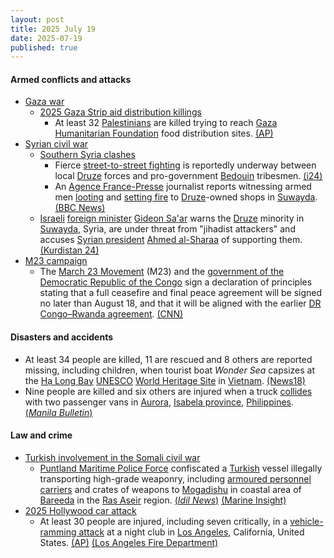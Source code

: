 ```yaml
---
layout: post
title: 2025 July 19
date: 2025-07-19
published: true
---
```



#### Armed conflicts and attacks

* [Gaza war](https://en.wikipedia.org/wiki/Gaza_war "Gaza war")
  * [2025 Gaza Strip aid distribution killings](https://en.wikipedia.org/wiki/2025_Gaza_Strip_aid_distribution_killings "2025 Gaza Strip aid distribution killings")
    * At least 32 [Palestinians](https://en.wikipedia.org/wiki/Palestinians "Palestinians") are killed trying to reach [Gaza Humanitarian Foundation](https://en.wikipedia.org/wiki/Gaza_Humanitarian_Foundation "Gaza Humanitarian Foundation") food distribution sites. [(AP)](https://apnews.com/article/israel-hamas-gaza-ghf-mideast-war-e3eead77195dc9c4dd07ac5fe640d00e)
* [Syrian civil war](https://en.wikipedia.org/wiki/Syrian_civil_war "Syrian civil war")
  * [Southern Syria clashes](https://en.wikipedia.org/wiki/Southern_Syria_clashes_%28July_2025%E2%80%93present%29 "Southern Syria clashes (July 2025–present)")
    * Fierce [street-to-street fighting](https://en.wikipedia.org/wiki/Urban_warfare "Urban warfare") is reportedly underway between local [Druze](https://en.wikipedia.org/wiki/Druze_in_Syria "Druze in Syria") forces and pro-government [Bedouin](https://en.wikipedia.org/wiki/Bedouin "Bedouin") tribesmen. [(i24)](https://www.i24news.tv/en/news/middle-east/levant-turkey/artc-fierce-fighting-on-ongoing-in-syria-s-suweida-despite-declarations-of-ceasefire)
    * An [Agence France-Presse](https://en.wikipedia.org/wiki/Agence_France-Presse "Agence France-Presse") journalist reports witnessing armed men [looting](https://en.wikipedia.org/wiki/Looting "Looting") and [setting fire](https://en.wikipedia.org/wiki/Arson "Arson") to [Druze](https://en.wikipedia.org/wiki/Druze "Druze")-owned shops in [Suwayda](https://en.wikipedia.org/wiki/Suwayda "Suwayda"). [(BBC News)](https://www.bbc.co.uk/news/articles/c0m87d4p9gvo)
  * [Israeli](https://en.wikipedia.org/wiki/Israel "Israel") [foreign minister](https://en.wikipedia.org/wiki/Ministry_of_Foreign_Affairs_%28Israel%29 "Ministry of Foreign Affairs (Israel)") [Gideon Sa'ar](https://en.wikipedia.org/wiki/Gideon_Sa%27ar "Gideon Sa'ar") warns the [Druze](https://en.wikipedia.org/wiki/Druze "Druze") minority in [Suwayda](https://en.wikipedia.org/wiki/Suwayda_Governorate "Suwayda Governorate"), Syria, are under threat from "jihadist attackers" and accuses [Syrian president](https://en.wikipedia.org/wiki/President_of_Syria "President of Syria") [Ahmed al-Sharaa](https://en.wikipedia.org/wiki/Ahmed_al-Sharaa "Ahmed al-Sharaa") of supporting them. [(Kurdistan 24)](https://www.kurdistan24.net/en/story/852708/israel-warns-minorities-in-grave-danger-under-new-syrian-leadership)
* [M23 campaign](https://en.wikipedia.org/wiki/M23_campaign_%282022%E2%80%93present%29 "M23 campaign (2022–present)")
  * The [March 23 Movement](https://en.wikipedia.org/wiki/March_23_Movement "March 23 Movement") (M23) and the [government of the Democratic Republic of the Congo](https://en.wikipedia.org/wiki/Government_of_the_Democratic_Republic_of_the_Congo "Government of the Democratic Republic of the Congo") sign a declaration of principles stating that a full ceasefire and final peace agreement will be signed no later than August 18, and that it will be aligned with the earlier [DR Congo–Rwanda agreement](https://en.wikipedia.org/wiki/2025_Democratic_Republic_of_the_Congo%E2%80%93Rwanda_peace_agreement "2025 Democratic Republic of the Congo–Rwanda peace agreement"). [(CNN)](https://www.cnn.com/2025/07/19/africa/congo-rwanda-m23-rebels-ceasefire-intl)

#### Disasters and accidents

* At least 34 people are killed, 11 are rescued and 8 others are reported missing, including children, when tourist boat *Wonder Sea* capsizes at the [Hạ Long Bay](https://en.wikipedia.org/wiki/H%E1%BA%A1_Long_Bay "Hạ Long Bay") [UNESCO](https://en.wikipedia.org/wiki/UNESCO "UNESCO") [World Heritage Site](https://en.wikipedia.org/wiki/World_Heritage_Site "World Heritage Site") in [Vietnam](https://en.wikipedia.org/wiki/Vietnam "Vietnam"). [(News18)](https://www.news18.com/world/at-least-34-killed-children-among-tourists-missing-as-boat-capsizes-in-vietnams-ha-long-bay-ws-l-9451165.html)
* Nine people are killed and six others are injured when a truck [collides](https://en.wikipedia.org/wiki/Traffic_collision "Traffic collision") with two passenger vans in [Aurora](https://en.wikipedia.org/wiki/Aurora%2C_Isabela "Aurora, Isabela"), [Isabela province](https://en.wikipedia.org/wiki/Isabela_%28province%29 "Isabela (province)"), [Philippines](https://en.wikipedia.org/wiki/Philippines "Philippines"). [(*Manila Bulletin*)](https://mb.com.ph/2025/07/19/8-killed-4-injured-in-3-vehicle-crash-in-isabela)

#### Law and crime

* [Turkish involvement in the Somali civil war](https://en.wikipedia.org/wiki/Turkish_involvement_in_the_Somali_civil_war "Turkish involvement in the Somali civil war")
  * [Puntland Maritime Police Force](https://en.wikipedia.org/wiki/Puntland_Maritime_Police_Force "Puntland Maritime Police Force") confiscated a [Turkish](https://en.wikipedia.org/wiki/Turkey "Turkey") vessel illegally transporting high-grade weaponry, including [armoured personnel carriers](https://en.wikipedia.org/wiki/Armoured_personnel_carriers "Armoured personnel carriers") and crates of weapons to [Mogadishu](https://en.wikipedia.org/wiki/Mogadishu "Mogadishu") in coastal area of [Bareeda](https://en.wikipedia.org/wiki/Bareeda_District "Bareeda District") in the [Ras Aseir](https://en.wikipedia.org/wiki/Ras_Aseir "Ras Aseir") region. [(*Idil News*)](https://www.idilnews.com/turkish-weapons-smuggling-plot-to-mogadishu-foiled-by-puntland-marine-force/?preview=true) [(Marine Insight)](https://www.marineinsight.com/shipping-news/puntland-intercepts-cargo-ship-carrying-weapons-to-mogadishu/)
* [2025 Hollywood car attack](https://en.wikipedia.org/wiki/2025_Hollywood_car_attack "2025 Hollywood car attack")
  * At least 30 people are injured, including seven critically, in a [vehicle-ramming attack](https://en.wikipedia.org/wiki/Vehicle-ramming_attack "Vehicle-ramming attack") at a night club in [Los Angeles](https://en.wikipedia.org/wiki/Los_Angeles "Los Angeles"), California, United States. [(AP)](https://apnews.com/article/los-angeles-car-into-crowd-east-hollywood-74109553b3f12ded236dc4e2d72c919b) [(Los Angeles Fire Department)](https://lafd.org/alert/updated-traffic-multiple-patients-07192025-inc0120)
